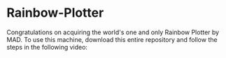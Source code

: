 # Rainbow-Plotter

Congratulations on acquiring the world's one and only Rainbow Plotter by MAD. 
To use this machine, download this entire repository and follow the steps in the following video:
